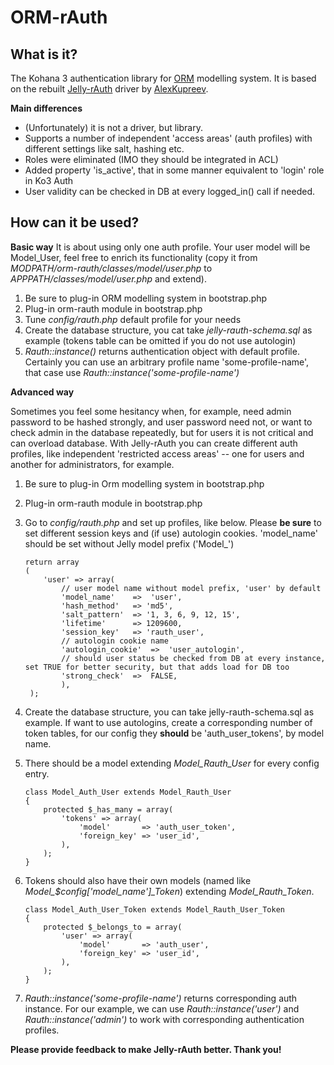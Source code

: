 # ORM-rAuth

## What is it?
The Kohana 3 authentication library for [ORM](http://github.com/jonathangeiger/kohana-jelly) modelling system. It is based on the rebuilt [Jelly-rAuth](https://github.com/AlexKupreev/jelly-rauth) driver by [AlexKupreev](https://github.com/AlexKupreev). 

**Main differences**

 * (Unfortunately) it is not a driver, but library.
 * Supports a number of independent 'access areas' (auth profiles) with different settings like salt, hashing etc.
 * Roles were eliminated (IMO they should be integrated in ACL)
 * Added property 'is\_active', that in some manner equivalent to 'login' role in Ko3 Auth
 * User validity can be checked in DB at every logged_in() call if needed.

## How can it be used?

**Basic way**
It is about using only one auth profile. Your user model will be Model\_User, feel free to enrich its functionality (copy it from *MODPATH/orm-rauth/classes/model/user.php* to *APPPATH/classes/model/user.php* and extend).

 1. Be sure to plug-in ORM modelling system in bootstrap.php
 2. Plug-in orm-rauth module in bootstrap.php
 3. Tune *config/rauth.php* default profile for your needs
 4. Create the database structure, you cat take *jelly-rauth-schema.sql* as example (tokens table can be omitted if you do not use autologin)
 5. *Rauth::instance()* returns authentication object with default profile. Certainly you can use an arbitrary profile name 'some-profile-name', that case use *Rauth::instance('some-profile-name')*

**Advanced way**

Sometimes you feel some hesitancy when, for example, need admin password to be hashed strongly, and user password need not, or want to check admin in the database repeatedly, but for users it is not critical and can overload database. With Jelly-rAuth you can create different auth profiles, like independent 'restricted access areas' -- one for users and another for administrators, for example. 

 1. Be sure to plug-in Orm modelling system in bootstrap.php
 2. Plug-in orm-rauth module in bootstrap.php
 3. Go to *config/rauth.php* and set up profiles, like below. Please **be sure** to set different session keys and (if use) autologin cookies. 'model\_name' should be set without Jelly model prefix ('Model\_') 

        return array
        (
            'user' => array(
                // user model name without model prefix, 'user' by default
                'model_name'    =>  'user',
                'hash_method'   => 'md5',
                'salt_pattern'  => '1, 3, 6, 9, 12, 15', 
                'lifetime'      => 1209600,
                'session_key'   => 'rauth_user',
                // autologin cookie name
                'autologin_cookie'  =>  'user_autologin',
                // should user status be checked from DB at every instance, set TRUE for better security, but that adds load for DB too
                'strong_check'  =>  FALSE,
                ),
         );

 4. Create the database structure, you can take jelly-rauth-schema.sql as example. If want to use autologins, create a corresponding number of token tables, for our config they **should** be 'auth\_user\_tokens', by model name.
 5. There should be a model extending *Model\_Rauth\_User* for every config entry.

        class Model_Auth_User extends Model_Rauth_User
        {
			protected $_has_many = array(
				'tokens' => array(
        			'model'       => 'auth_user_token',
					'foreign_key' => 'user_id',
    			),
			);
		}

 6. Tokens should also have their own models (named like *Model\_$config['model_name']\_Token*) extending *Model\_Rauth\_Token*.

        class Model_Auth_User_Token extends Model_Rauth_User_Token
        {
			protected $_belongs_to = array(
				'user' => array(
        			'model'       => 'auth_user',
					'foreign_key' => 'user_id',
    			),
			);
		}

 7. *Rauth::instance('some-profile-name')* returns corresponding auth instance. For our example, we can use *Rauth::instance('user')* and *Rauth::instance('admin')* to work with corresponding authentication profiles. 

**Please provide feedback to make Jelly-rAuth better. Thank you!** 